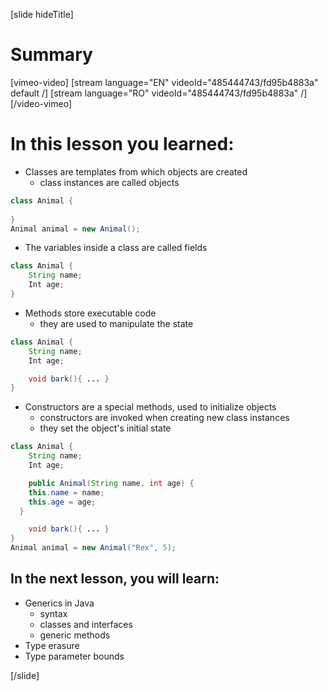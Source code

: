 [slide hideTitle]
# Summary

[vimeo-video]
[stream language="EN" videoId="485444743/fd95b4883a" default /]
[stream language="RO" videoId="485444743/fd95b4883a"  /]
[/video-vimeo]

# In this lesson you learned:

- Classes are templates from which objects are created
    - class instances are called objects
    
```java
class Animal { 
    
}
Animal animal = new Animal();
```

- The variables inside a class are called fields

```java
class Animal { 
    String name;
    Int age;
}
```

- Methods store executable code
    - they are used to manipulate the state

```java
class Animal { 
    String name;
    Int age;

    void bark(){ ... }
}
```

- Constructors are a special methods, used to initialize objects
    - constructors are invoked when creating new class instances
    - they set the object's initial state
    
```java
class Animal { 
    String name;
    Int age;

    public Animal(String name, int age) {
    this.name = name;
    this.age = age;
  }

    void bark(){ ... }
}
Animal animal = new Animal("Rex", 5);
```

## In the next lesson, you will learn:

- Generics in Java 
    - syntax
    - classes and interfaces
    - generic methods
- Type erasure
- Type parameter bounds


[/slide]
